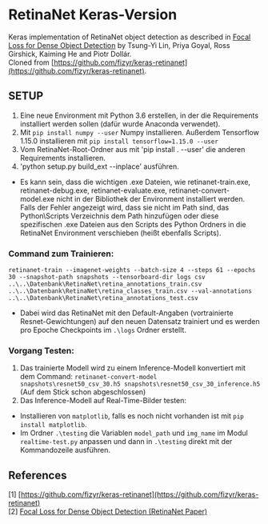 # RetinaNet Keras-Version
Keras implementation of RetinaNet object detection as described in [Focal Loss for Dense Object Detection](https://arxiv.org/abs/1708.02002)
by Tsung-Yi Lin, Priya Goyal, Ross Girshick, Kaiming He and Piotr Dollár.<br>
Cloned from [https://github.com/fizyr/keras-retinanet](https://github.com/fizyr/keras-retinanet).

## SETUP
1) Eine neue Environment mit Python 3.6 erstellen, in der die Requirements installiert werden sollen (dafür wurde Anaconda verwendet).
2) Mit ```pip install numpy --user``` Numpy installieren. Außerdem Tensorflow 1.15.0 installieren mit ```pip install tensorflow=1.15.0 --user```
4) Vom RetinaNet-Root-Ordner aus mit 'pip install . --user' die anderen Requirements installieren.
5) 'python setup.py build_ext --inplace' ausführen.

- Es kann sein, dass die wichtigen .exe Dateien, wie retinanet-train.exe, retinanet-debug.exe, retinanet-evaluate.exe, retinanet-convert-model.exe nicht in der Bibliothek der Environment installiert werden. Falls der Fehler angezeigt wird, dass sie nicht im Path sind, das Python\Scripts Verzeichnis dem Path hinzufügen oder diese spezifischen .exe Dateien aus den Scripts des Python Ordners in die RetinaNet Environment verschieben (heißt ebenfalls Scripts).

### Command zum Trainieren:
```retinanet-train --imagenet-weights --batch-size 4 --steps 61 --epochs 30 --snapshot-path snapshots --tensorboard-dir logs csv ..\..\Datenbank\RetinaNet\retina_annotations_train.csv ..\..\Datenbank\RetinaNet\retina_classes_train.csv --val-annotations ..\..\Datenbank\RetinaNet\retina_annotations_test.csv```

- Dabei wird das RetinaNet mit den Default-Angaben (vortrainierte Resnet-Gewichtungen) auf den neuen Datensatz trainiert und es werden pro Epoche Checkpoints im ```.\logs``` Ordner erstellt.

### Vorgang Testen:
1) Das trainierte Modell wird zu einem Inference-Modell konvertiert mit dem Command: ```retinanet-convert-model snapshots\resnet50_csv_30.h5 snapshots\resnet50_csv_30_inference.h5``` (Auf dem Stick schon abgeschlossen)
2) Das Inference-Modell auf Real-Time-Bilder testen:
- Installieren von ```matplotlib```, falls es noch nicht vorhanden ist mit ```pip install matplotlib```.
- Im Ordner ```.\testing``` die Variablen ```model_path``` und ```img_name``` im Modul ```realtime-test.py``` anpassen und dann in ```.\testing``` direkt mit der Kommandozeile ausführen.

## References
[1] [https://github.com/fizyr/keras-retinanet](https://github.com/fizyr/keras-retinanet)<br>
[2] [Focal Loss for Dense Object Detection (RetinaNet Paper)](https://arxiv.org/abs/1708.02002)
